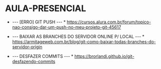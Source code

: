 # AULA-PRESENCIAL

* --- [ERRO] GIT PUSH --- *
https://cursos.alura.com.br/forum/topico-nao-consigo-dar-um-push-no-meu-projeto-git-45617

* --- BAIXAR AS BRANCHES DO SERVIDOR ONLINE P/ LOCAL --- *
https://armitageweb.com.br/blog/git-como-baixar-todas-branches-do-servidor-origin

* --- DESFAZER COMMITS --- *
https://brorlandi.github.io/git-desfazendo-commits
